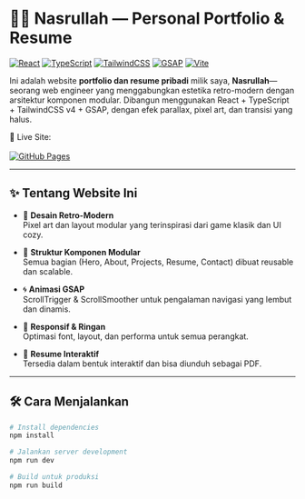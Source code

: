 # 🧑‍🚀 Nasrullah — Personal Portfolio & Resume

[![React](https://img.shields.io/badge/React-20232A?style=for-the-badge&logo=react&logoColor=61DAFB)](https://react.dev/)
[![TypeScript](https://img.shields.io/badge/TypeScript-3178C6?style=for-the-badge&logo=typescript&logoColor=white)](https://www.typescriptlang.org/)
[![TailwindCSS](https://img.shields.io/badge/TailwindCSS-v4-38B2AC?style=for-the-badge&logo=tailwind-css&logoColor=white)](https://tailwindcss.com/)
[![GSAP](https://img.shields.io/badge/GSAP-88CE02?style=for-the-badge&logo=greensock&logoColor=black)](https://greensock.com/)
[![Vite](https://img.shields.io/badge/Vite-646CFF?style=for-the-badge&logo=vite&logoColor=FFD62E)](https://vitejs.dev/)

Ini adalah website **portfolio dan resume pribadi** milik saya, **Nasrullah**—seorang web engineer yang menggabungkan estetika retro-modern dengan arsitektur komponen modular. Dibangun menggunakan React + TypeScript + TailwindCSS v4 + GSAP, dengan efek parallax, pixel art, dan transisi yang halus.

🔗 Live Site:
<br>
<br>
[![GitHub Pages](https://img.shields.io/badge/Visit%20Website-000000?style=for-the-badge&logo=github&logoColor=white)](https://nasgunawann.github.io/modular-portfolio/)

---

## ✨ Tentang Website Ini

- 🎨 **Desain Retro-Modern**  
  Pixel art dan layout modular yang terinspirasi dari game klasik dan UI cozy.

- 🧩 **Struktur Komponen Modular**  
  Semua bagian (Hero, About, Projects, Resume, Contact) dibuat reusable dan scalable.

- 🌀 **Animasi GSAP**  
  ScrollTrigger & ScrollSmoother untuk pengalaman navigasi yang lembut dan dinamis.

- 📱 **Responsif & Ringan**  
  Optimasi font, layout, dan performa untuk semua perangkat.

- 📄 **Resume Interaktif**  
  Tersedia dalam bentuk interaktif dan bisa diunduh sebagai PDF.

---

## 🛠️ Cara Menjalankan

```bash
# Install dependencies
npm install

# Jalankan server development
npm run dev

# Build untuk produksi
npm run build
